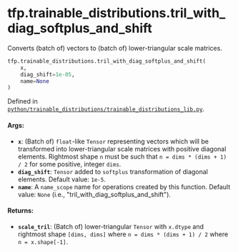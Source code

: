 <div itemscope itemtype="http://developers.google.com/ReferenceObject">
<meta itemprop="name" content="tfp.trainable_distributions.tril_with_diag_softplus_and_shift" />
<meta itemprop="path" content="Stable" />
</div>

# tfp.trainable_distributions.tril_with_diag_softplus_and_shift

Converts (batch of) vectors to (batch of) lower-triangular scale matrices.

``` python
tfp.trainable_distributions.tril_with_diag_softplus_and_shift(
    x,
    diag_shift=1e-05,
    name=None
)
```



Defined in [`python/trainable_distributions/trainable_distributions_lib.py`](https://github.com/tensorflow/probability/tree/master/tensorflow_probability/python/trainable_distributions/trainable_distributions_lib.py).

<!-- Placeholder for "Used in" -->

#### Args:

* <b>`x`</b>: (Batch of) `float`-like `Tensor` representing vectors which will be
  transformed into lower-triangular scale matrices with positive diagonal
  elements. Rightmost shape `n` must be such that
  `n = dims * (dims + 1) / 2` for some positive, integer `dims`.
* <b>`diag_shift`</b>: `Tensor` added to `softplus` transformation of diagonal
  elements.
  Default value: `1e-5`.
* <b>`name`</b>: A `name_scope` name for operations created by this function.
  Default value: `None` (i.e., "tril_with_diag_softplus_and_shift").


#### Returns:

* <b>`scale_tril`</b>: (Batch of) lower-triangular `Tensor` with `x.dtype` and
  rightmost shape `[dims, dims]` where `n = dims * (dims + 1) / 2` where
  `n = x.shape[-1]`.